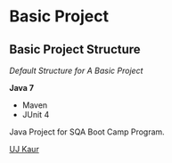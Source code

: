 # Basic Project
## Basic Project Structure

*Default Structure for A Basic Project*

**Java 7**

* Maven
* JUnit 4

Java Project for SQA Boot Camp Program. 

[UJ Kaur](https://github.com)